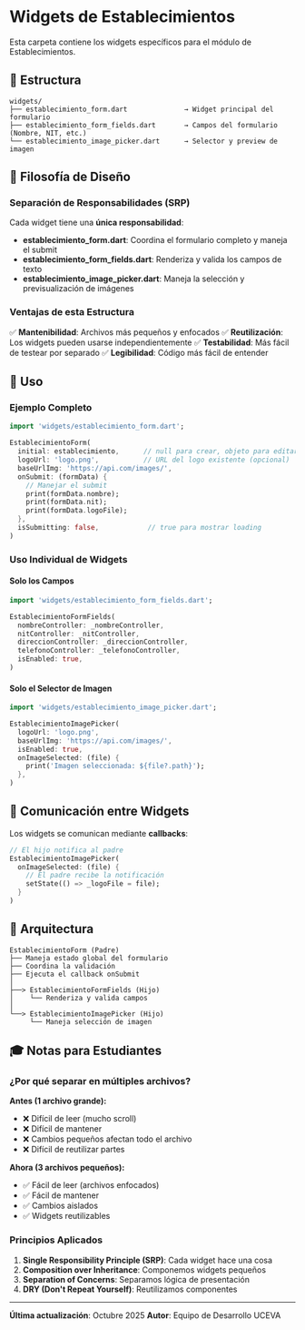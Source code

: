 # Widgets de Establecimientos

Esta carpeta contiene los widgets específicos para el módulo de Establecimientos.

## 📁 Estructura

```
widgets/
├── establecimiento_form.dart              → Widget principal del formulario
├── establecimiento_form_fields.dart       → Campos del formulario (Nombre, NIT, etc.)
└── establecimiento_image_picker.dart      → Selector y preview de imagen
```

## 🎯 Filosofía de Diseño

### Separación de Responsabilidades (SRP)
Cada widget tiene una **única responsabilidad**:

- **establecimiento_form.dart**: Coordina el formulario completo y maneja el submit
- **establecimiento_form_fields.dart**: Renderiza y valida los campos de texto
- **establecimiento_image_picker.dart**: Maneja la selección y previsualización de imágenes

### Ventajas de esta Estructura

✅ **Mantenibilidad**: Archivos más pequeños y enfocados
✅ **Reutilización**: Los widgets pueden usarse independientemente
✅ **Testabilidad**: Más fácil de testear por separado
✅ **Legibilidad**: Código más fácil de entender

## 📖 Uso

### Ejemplo Completo

```dart
import 'widgets/establecimiento_form.dart';

EstablecimientoForm(
  initial: establecimiento,      // null para crear, objeto para editar
  logoUrl: 'logo.png',           // URL del logo existente (opcional)
  baseUrlImg: 'https://api.com/images/',
  onSubmit: (formData) {
    // Manejar el submit
    print(formData.nombre);
    print(formData.nit);
    print(formData.logoFile);
  },
  isSubmitting: false,            // true para mostrar loading
)
```

### Uso Individual de Widgets

#### Solo los Campos
```dart
import 'widgets/establecimiento_form_fields.dart';

EstablecimientoFormFields(
  nombreController: _nombreController,
  nitController: _nitController,
  direccionController: _direccionController,
  telefonoController: _telefonoController,
  isEnabled: true,
)
```

#### Solo el Selector de Imagen
```dart
import 'widgets/establecimiento_image_picker.dart';

EstablecimientoImagePicker(
  logoUrl: 'logo.png',
  baseUrlImg: 'https://api.com/images/',
  isEnabled: true,
  onImageSelected: (file) {
    print('Imagen seleccionada: ${file?.path}');
  },
)
```

## 🔄 Comunicación entre Widgets

Los widgets se comunican mediante **callbacks**:

```dart
// El hijo notifica al padre
EstablecimientoImagePicker(
  onImageSelected: (file) {
    // El padre recibe la notificación
    setState(() => _logoFile = file);
  }
)
```

## 📐 Arquitectura

```
EstablecimientoForm (Padre)
├── Maneja estado global del formulario
├── Coordina la validación
├── Ejecuta el callback onSubmit
│
├──> EstablecimientoFormFields (Hijo)
│    └── Renderiza y valida campos
│
└──> EstablecimientoImagePicker (Hijo)
     └── Maneja selección de imagen
```

## 🎓 Notas para Estudiantes

### ¿Por qué separar en múltiples archivos?

**Antes (1 archivo grande):**
- ❌ Difícil de leer (mucho scroll)
- ❌ Difícil de mantener
- ❌ Cambios pequeños afectan todo el archivo
- ❌ Difícil de reutilizar partes

**Ahora (3 archivos pequeños):**
- ✅ Fácil de leer (archivos enfocados)
- ✅ Fácil de mantener
- ✅ Cambios aislados
- ✅ Widgets reutilizables

### Principios Aplicados

1. **Single Responsibility Principle (SRP)**: Cada widget hace una cosa
2. **Composition over Inheritance**: Componemos widgets pequeños
3. **Separation of Concerns**: Separamos lógica de presentación
4. **DRY (Don't Repeat Yourself)**: Reutilizamos componentes

---

**Última actualización**: Octubre 2025
**Autor**: Equipo de Desarrollo UCEVA
